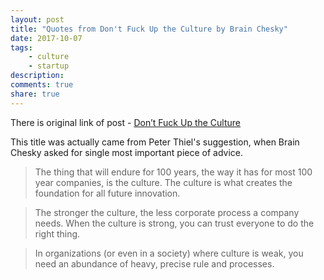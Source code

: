 ```yaml
---
layout: post
title: "Quotes from Don't Fuck Up the Culture by Brain Chesky"
date: 2017-10-07
tags: 
    - culture
    - startup
description: 
comments: true
share: true
---
```


There is original link of post - [Don’t Fuck Up the Culture](https://medium.com/@bchesky/dont-fuck-up-the-culture-597cde9ee9d4)

This title was actually came from Peter Thiel's suggestion, when Brain Chesky asked for single most important piece of advice.

> The thing that will endure for 100 years, the way it has for most 100 year companies, is the culture. The culture is what creates the foundation for all future innovation.

> The stronger the culture, the less corporate process a company needs. When the culture is strong, you can trust everyone to do the right thing.

> In organizations (or even in a society) where culture is weak, you need an abundance of heavy, precise rule and processes.

